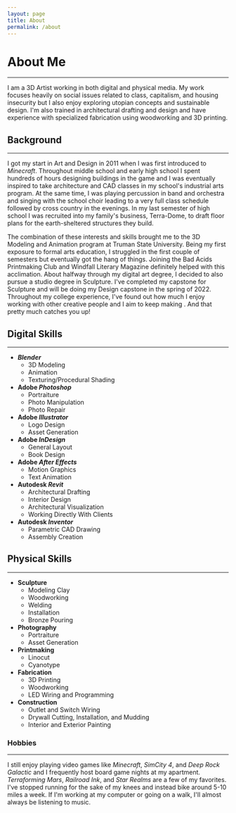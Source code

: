 ```yaml
---
layout: page
title: About
permalink: /about
---
```


# About Me

---

I am a 3D Artist working in both digital and physical media. My work focuses heavily on social issues related to class, capitalism, and housing insecurity but I also enjoy exploring utopian concepts and sustainable design. I'm also trained in architectural drafting and design and have experience with specialized fabrication using woodworking and 3D printing.

## **Background**

---

I got my start in Art and Design in 2011 when I was first introduced to *Minecraft*. Throughout middle school and early high school I spent hundreds of hours designing buildings in the game and I was eventually inspired to take architecture and CAD classes in my school's industrial arts program. At the same time, I was playing percussion in band and orchestra and singing with the school choir leading to a very full class schedule followed by cross country in the evenings. In my last semester of high school I was recruited into my family's business, Terra-Dome, to draft floor plans for the earth-sheltered structures they build.

The combination of these interests and skills brought me to the 3D Modeling and Animation program at Truman State University. Being my first exposure to formal arts education, I struggled in the first couple of semesters but eventually got the hang of things. Joining the Bad Acids Printmaking Club and Windfall Literary Magazine definitely helped with this acclimation. About halfway through my digital art degree, I decided to also pursue a studio degree in Sculpture. I've completed my capstone for Sculpture and will be doing my Design capstone in the spring of 2022. Throughout my college experience, I've found out how much I enjoy working with other creative people and I aim to keep making . And that pretty much catches you up!

## **Digital Skills**

---

- **_Blender_**
  - 3D Modeling
  - Animation
  - Texturing/Procedural Shading
- **Adobe _Photoshop_**
  - Portraiture
  - Photo Manipulation
  - Photo Repair
- **Adobe _Illustrator_**
  - Logo Design
  - Asset Generation
- **Adobe _InDesign_**
  - General Layout
  - Book Design
- **Adobe _After Effects_**
  - Motion Graphics
  - Text Animation
- **Autodesk _Revit_**
  - Architectural Drafting
  - Interior Design
  - Architectural Visualization
  - Working Directly With Clients
- **Autodesk _Inventor_**
  - Parametric CAD Drawing
  - Assembly Creation

## **Physical Skills**

---

- **Sculpture**
  - Modeling Clay
  - Woodworking
  - Welding
  - Installation
  - Bronze Pouring
- **Photography**
  - Portraiture
  - Asset Generation
- **Printmaking**
  - Linocut
  - Cyanotype
- **Fabrication**
  - 3D Printing
  - Woodworking
  - LED Wiring and Programming
- **Construction**
  - Outlet and Switch Wiring
  - Drywall Cutting, Installation, and Mudding
  - Interior and Exterior Painting

### **Hobbies**

---

I still enjoy playing video games like *Minecraft*, *SimCity 4*, and *Deep Rock Galactic* and I frequently host board game nights at my apartment. *Terraforming Mars*, *Railroad Ink*, and *Star Realms* are a few of my favorites. I've stopped running for the sake of my knees and instead bike around 5-10 miles a week. If I'm working at my computer or going on a walk, I'll almost always be listening to music.
